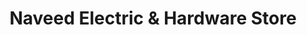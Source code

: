 ---
title: "Naveed Electric & Hardware Store"
url: /karachi/naveed-electric-and-hardware-store/
shop: hardware
---
